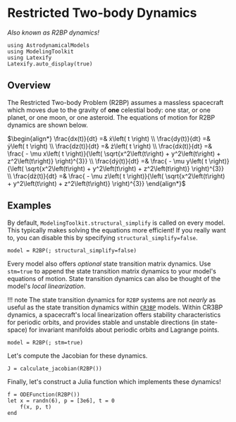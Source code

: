 # Restricted Two-body Dynamics
_Also known as R2BP dynamics!_

```@setup main
using AstrodynamicalModels
using ModelingToolkit
using Latexify
Latexify.auto_display(true)
```

## Overview

The Restricted Two-body Problem (R2BP) assumes a massless spacecraft which moves
due to the gravity of __one__ celestial body: one star, or one planet, 
or one moon, or one asteroid. The equations of motion for R2BP dynamics
are shown below.

$\begin{align*}
\frac{dx(t)}{dt} =& ẋ\left( t \right) \\
\frac{dy(t)}{dt} =& ẏ\left( t \right) \\
\frac{dz(t)}{dt} =& ż\left( t \right) \\
\frac{dẋ(t)}{dt} =& \frac{ - \mu x\left( t \right)}{\left( \sqrt{x^2\left(t\right) + y^2\left(t\right) + z^2\left(t\right)} \right)^{3}} \\
\frac{dẏ(t)}{dt} =& \frac{ - \mu y\left( t \right)}{\left( \sqrt{x^2\left(t\right) + y^2\left(t\right) + z^2\left(t\right)} \right)^{3}} \\
\frac{dż(t)}{dt} =& \frac{ - \mu z\left( t \right)}{\left( \sqrt{x^2\left(t\right) + y^2\left(t\right) + z^2\left(t\right)} \right)^{3}}
\end{align*}$

## Examples

By default, `ModelingToolkit.structural_simplify` is called on every
model. This typically makes solving the equations more efficient!
If you really want to, you can disable this by specifying
`structural_simplify=false`.

```@repl main
model = R2BP(; structural_simplify=false)
```

Every model also offers _optional_ state transition matrix dynamics.
Use `stm=true` to append the state transition matrix dynamics to your 
model's equations of motion. State transition dynamics can also 
be thought of the model's _local linearization_.

!!! note
    The state transition dynamics for `R2BP` systems are not
     _nearly_ as useful as the state transition dynamics within 
     [`CR3BP`](CR3BP.md) models. Within CR3BP dynamics,
     a spacecraft's local linearization offers stability 
     characteristics for periodic orbits, and provides 
     stable and unstable directions (in state-space)
     for invariant manifolds about periodic orbits and Lagrange 
     points.

```@repl main
model = R2BP(; stm=true)
```

Let's compute the Jacobian for these dynamics.

```@repl main
J = calculate_jacobian(R2BP())
```

Finally, let's construct a Julia function which implements these dynamics!

```@repl main
f = ODEFunction(R2BP())
let x = randn(6), p = [3e6], t = 0
    f(x, p, t)
end
```
